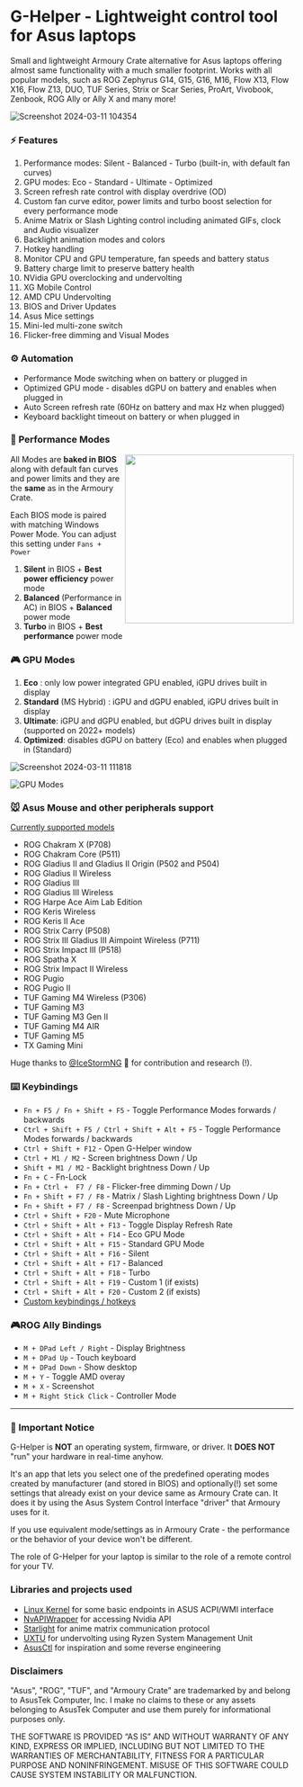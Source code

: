 # G-Helper - Lightweight control tool for Asus laptops

Small and lightweight Armoury Crate alternative for Asus laptops offering almost same functionality with a much smaller footprint. Works with all popular models, such as ROG Zephyrus G14, G15, G16, M16, Flow X13, Flow X16, Flow Z13, DUO, TUF Series, Strix or Scar Series, ProArt, Vivobook, Zenbook, ROG Ally or Ally X and many more! 

![Screenshot 2024-03-11 104354](https://github.com/seerge/g-helper/assets/5920850/626a5a6e-fdae-431c-843e-92886c8420ee)

### :zap: Features

1. Performance modes: Silent - Balanced - Turbo (built-in, with default fan curves)
2. GPU modes: Eco - Standard - Ultimate - Optimized
3. Screen refresh rate control with display overdrive (OD) 
4. Custom fan curve editor, power limits and turbo boost selection for every performance mode
5. Anime Matrix or Slash Lighting control including animated GIFs, clock and Audio visualizer
6. Backlight animation modes and colors 
7. Hotkey handling
8. Monitor CPU and GPU temperature, fan speeds and battery status
9. Battery charge limit to preserve battery health
10. NVidia GPU overclocking and undervolting
11. XG Mobile Control
12. AMD CPU Undervolting
13. BIOS and Driver Updates
14. Asus Mice settings
15. Mini-led multi-zone switch
16. Flicker-free dimming and Visual Modes

### :gear: Automation
- Performance Mode switching when on battery or plugged in
- Optimized GPU mode - disables dGPU on battery and enables when plugged in
- Auto Screen refresh rate (60Hz on battery and max Hz when plugged)
- Keyboard backlight timeout on battery or when plugged in

### :rocket: Performance Modes

<img align="right" width="300" src="https://github.com/seerge/g-helper/assets/5920850/3e119674-db8d-486b-aa65-2bf9b61f9aa6">

All Modes are **baked in BIOS** along with default fan curves and power limits and they are the **same** as in the Armoury Crate.

Each BIOS mode is paired with matching Windows Power Mode. You can adjust this setting under ``Fans + Power``

1. **Silent** in BIOS + **Best power efficiency** power mode
2. **Balanced** (Performance in AC) in BIOS  + **Balanced** power mode
3. **Turbo** in BIOS + **Best performance** power mode
   

### :video_game: GPU Modes

1. **Eco** : only low power integrated GPU enabled, iGPU drives built in display
2. **Standard** (MS Hybrid) : iGPU and dGPU enabled, iGPU drives built in display
3. **Ultimate**: iGPU and dGPU enabled, but dGPU drives built in display (supported on 2022+ models)
4. **Optimized**: disables dGPU on battery (Eco) and enables when plugged in (Standard)

![Screenshot 2024-03-11 111818](https://github.com/seerge/g-helper/assets/5920850/fd69a81e-978d-4d5c-a0a8-26da51f90a5b)

![GPU Modes](https://github.com/seerge/g-helper/assets/5920850/65c6bdd5-728c-4965-b544-fcf5a85ed6a2)


### :mouse: Asus Mouse and other peripherals support

[Currently supported models](https://github.com/seerge/g-helper/discussions/900)
- ROG Chakram X (P708)
- ROG Chakram Core (P511)
- ROG Gladius II and Gladius II Origin (P502 and P504)
- ROG Gladius II Wireless
- ROG Gladius III
- ROG Gladius III Wireless
- ROG Harpe Ace Aim Lab Edition
- ROG Keris Wireless
- ROG Keris II Ace
- ROG Strix Carry (P508)
- ROG Strix III Gladius III Aimpoint Wireless (P711)
- ROG Strix Impact III (P518)
- ROG Spatha X
- ROG Strix Impact II Wireless
- ROG Pugio
- ROG Pugio II
- TUF Gaming M4 Wireless (P306)
- TUF Gaming M3
- TUF Gaming M3 Gen II
- TUF Gaming M4 AIR
- TUF Gaming M5
- TX Gaming Mini

Huge thanks to [@IceStormNG](https://github.com/IceStormNG) 👑 for contribution and research (!).

### ⌨️ Keybindings

- ``Fn + F5 / Fn + Shift + F5`` - Toggle Performance Modes forwards / backwards
- ``Ctrl + Shift + F5 / Ctrl + Shift + Alt + F5`` - Toggle Performance Modes forwards / backwards
- ``Ctrl + Shift + F12`` - Open G-Helper window
- ``Ctrl + M1 / M2`` - Screen brightness Down / Up
- ``Shift + M1 / M2`` - Backlight brightness Down / Up
- ``Fn + C`` - Fn-Lock
- ``Fn + Ctrl +  F7 / F8`` - Flicker-free dimming Down / Up
- ``Fn + Shift + F7 / F8`` - Matrix / Slash Lighting brightness Down / Up
- ``Fn + Shift + F7 / F8`` - Screenpad brightness Down / Up
- ``Ctrl + Shift + F20`` - Mute Microphone
- ``Ctrl + Shift + Alt + F13`` - Toggle Display Refresh Rate
- ``Ctrl + Shift + Alt + F14`` - Eco GPU Mode
- ``Ctrl + Shift + Alt + F15`` - Standard GPU Mode
- ``Ctrl + Shift + Alt + F16`` - Silent
- ``Ctrl + Shift + Alt + F17`` - Balanced
- ``Ctrl + Shift + Alt + F18`` - Turbo
- ``Ctrl + Shift + Alt + F19`` - Custom 1 (if exists)
- ``Ctrl + Shift + Alt + F20`` - Custom 2 (if exists)
- [Custom keybindings / hotkeys](https://github.com/seerge/g-helper/wiki/Power-user-settings#custom-hotkey-actions)

### 🎮ROG Ally Bindings
- ``M + DPad Left / Right`` - Display Brightness
- ``M + DPad Up`` - Touch keyboard
- ``M + DPad Down`` - Show desktop
- ``M + Y`` - Toggle AMD overay
- ``M + X`` - Screenshot
- ``M + Right Stick Click`` - Controller Mode

------------------

### 🔖 Important Notice

G-Helper is **NOT** an operating system, firmware, or driver. It **DOES NOT** "run" your hardware in real-time anyhow. 

It's an app that lets you select one of the predefined operating modes created by manufacturer (and stored in BIOS) and optionally(!) set some settings that already exist on your device same as Armoury Crate can. It does it by using the Asus System Control Interface "driver" that Armoury uses for it.

If you use equivalent mode/settings as in Armoury Crate - the performance or the behavior of your device won't be different.

The role of G-Helper for your laptop is similar to the role of a remote control for your TV.

### Libraries and projects used
- [Linux Kernel](https://github.com/torvalds/linux/blob/master/include/linux/platform_data/x86/asus-wmi.h) for some basic endpoints in ASUS ACPI/WMI interface
- [NvAPIWrapper](https://github.com/falahati/NvAPIWrapper) for accessing Nvidia API
- [Starlight](https://github.com/vddCore/Starlight) for anime matrix communication protocol
- [UXTU](https://github.com/JamesCJ60/Universal-x86-Tuning-Utility) for undervolting using Ryzen System Management Unit
- [AsusCtl](https://gitlab.com/asus-linux/asusctl) for inspiration and some reverse engineering

### Disclaimers
"Asus", "ROG", "TUF", and "Armoury Crate" are trademarked by and belong to AsusTek Computer, Inc. I make no claims to these or any assets belonging to AsusTek Computer and use them purely for informational purposes only.

THE SOFTWARE IS PROVIDED “AS IS” AND WITHOUT WARRANTY OF ANY KIND, EXPRESS OR IMPLIED, INCLUDING BUT NOT LIMITED TO THE WARRANTIES OF MERCHANTABILITY, FITNESS FOR A PARTICULAR PURPOSE AND NONINFRINGEMENT. MISUSE OF THIS SOFTWARE COULD CAUSE SYSTEM INSTABILITY OR MALFUNCTION.
